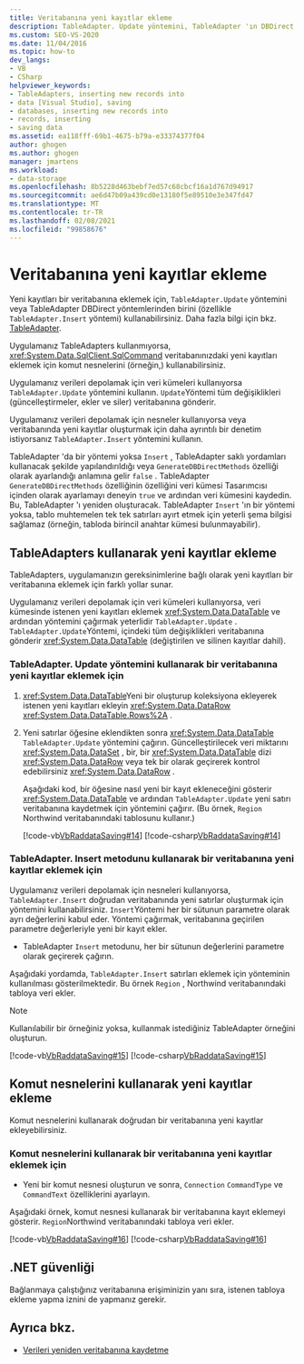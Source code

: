 ```yaml
---
title: Veritabanına yeni kayıtlar ekleme
description: TableAdapter. Update yöntemini, TableAdapter 'ın DBDirect yöntemlerinden birini veya komut nesnelerini kullanarak bir veritabanına yeni kayıtlar ekleyin.
ms.custom: SEO-VS-2020
ms.date: 11/04/2016
ms.topic: how-to
dev_langs:
- VB
- CSharp
helpviewer_keywords:
- TableAdapters, inserting new records into
- data [Visual Studio], saving
- databases, inserting new records into
- records, inserting
- saving data
ms.assetid: ea118fff-69b1-4675-b79a-e33374377f04
author: ghogen
ms.author: ghogen
manager: jmartens
ms.workload:
- data-storage
ms.openlocfilehash: 8b5228d463bebf7ed57c68cbcf16a1d767d94917
ms.sourcegitcommit: ae6d47b09a439cd0e13180f5e89510e3e347fd47
ms.translationtype: MT
ms.contentlocale: tr-TR
ms.lasthandoff: 02/08/2021
ms.locfileid: "99858676"
---
```

# <a name="insert-new-records-into-a-database"></a>Veritabanına yeni kayıtlar ekleme

Yeni kayıtları bir veritabanına eklemek için, `TableAdapter.Update` yöntemini veya TableAdapter DBDirect yöntemlerinden birini (özellikle `TableAdapter.Insert` yöntemi) kullanabilirsiniz. Daha fazla bilgi için bkz. [TableAdapter](../data-tools/create-and-configure-tableadapters.md).

Uygulamanız TableAdapters kullanmıyorsa,  <xref:System.Data.SqlClient.SqlCommand> veritabanınızdaki yeni kayıtları eklemek için komut nesnelerini (örneğin,) kullanabilirsiniz.

Uygulamanız verileri depolamak için veri kümeleri kullanıyorsa `TableAdapter.Update` yöntemini kullanın. `Update`Yöntemi tüm değişiklikleri (güncelleştirmeler, ekler ve siler) veritabanına gönderir.

Uygulamanız verileri depolamak için nesneler kullanıyorsa veya veritabanında yeni kayıtlar oluşturmak için daha ayrıntılı bir denetim istiyorsanız `TableAdapter.Insert` yöntemini kullanın.

TableAdapter 'da bir yöntemi yoksa `Insert` , TableAdapter saklı yordamları kullanacak şekilde yapılandırıldığı veya `GenerateDBDirectMethods` özelliği olarak ayarlandığı anlamına gelir `false` . TableAdapter `GenerateDBDirectMethods` özelliğinin özelliğini veri kümesi Tasarımcısı içinden olarak ayarlamayı deneyin `true` ve ardından veri kümesini kaydedin. Bu, TableAdapter 'ı yeniden oluşturacak. TableAdapter `Insert` 'ın bir yöntemi yoksa, tablo muhtemelen tek tek satırları ayırt etmek için yeterli şema bilgisi sağlamaz (örneğin, tabloda birincil anahtar kümesi bulunmayabilir).

## <a name="insert-new-records-by-using-tableadapters"></a>TableAdapters kullanarak yeni kayıtlar ekleme

TableAdapters, uygulamanızın gereksinimlerine bağlı olarak yeni kayıtları bir veritabanına eklemek için farklı yollar sunar.

Uygulamanız verileri depolamak için veri kümeleri kullanıyorsa, veri kümesinde istenen yeni kayıtları eklemek <xref:System.Data.DataTable> ve ardından yöntemini çağırmak yeterlidir `TableAdapter.Update` . `TableAdapter.Update`Yöntemi, içindeki tüm değişiklikleri veritabanına gönderir <xref:System.Data.DataTable> (değiştirilen ve silinen kayıtlar dahil).

### <a name="to-insert-new-records-into-a-database-by-using-the-tableadapterupdate-method"></a>TableAdapter. Update yöntemini kullanarak bir veritabanına yeni kayıtlar eklemek için

1. <xref:System.Data.DataTable>Yeni bir oluşturup koleksiyona ekleyerek istenen yeni kayıtları ekleyin <xref:System.Data.DataRow> <xref:System.Data.DataTable.Rows%2A> .

2. Yeni satırlar öğesine eklendikten sonra <xref:System.Data.DataTable> `TableAdapter.Update` yöntemini çağırın. Güncelleştirilecek veri miktarını <xref:System.Data.DataSet> , bir, bir <xref:System.Data.DataTable> dizi <xref:System.Data.DataRow> veya tek bir olarak geçirerek kontrol edebilirsiniz <xref:System.Data.DataRow> .

   Aşağıdaki kod, bir öğesine nasıl yeni bir kayıt ekleneceğini gösterir <xref:System.Data.DataTable> ve ardından `TableAdapter.Update` yeni satırı veritabanına kaydetmek için yöntemini çağırır. (Bu örnek, `Region` Northwind veritabanındaki tablosunu kullanır.)

   [!code-vb[VbRaddataSaving#14](../data-tools/codesnippet/VisualBasic/insert-new-records-into-a-database_1.vb)]
   [!code-csharp[VbRaddataSaving#14](../data-tools/codesnippet/CSharp/insert-new-records-into-a-database_1.cs)]

### <a name="to-insert-new-records-into-a-database-by-using-the-tableadapterinsert-method"></a>TableAdapter. Insert metodunu kullanarak bir veritabanına yeni kayıtlar eklemek için

Uygulamanız verileri depolamak için nesneleri kullanıyorsa, `TableAdapter.Insert` doğrudan veritabanında yeni satırlar oluşturmak için yöntemini kullanabilirsiniz. `Insert`Yöntemi her bir sütunun parametre olarak ayrı değerlerini kabul eder. Yöntemi çağırmak, veritabanına geçirilen parametre değerleriyle yeni bir kayıt ekler.

- TableAdapter `Insert` metodunu, her bir sütunun değerlerini parametre olarak geçirerek çağırın.

Aşağıdaki yordamda, `TableAdapter.Insert` satırları eklemek için yönteminin kullanılması gösterilmektedir. Bu örnek `Region` , Northwind veritabanındaki tabloya veri ekler.

> [!NOTE]
> Kullanılabilir bir örneğiniz yoksa, kullanmak istediğiniz TableAdapter örneğini oluşturun.

[!code-vb[VbRaddataSaving#15](../data-tools/codesnippet/VisualBasic/insert-new-records-into-a-database_2.vb)]
[!code-csharp[VbRaddataSaving#15](../data-tools/codesnippet/CSharp/insert-new-records-into-a-database_2.cs)]

## <a name="insert-new-records-by-using-command-objects"></a>Komut nesnelerini kullanarak yeni kayıtlar ekleme

Komut nesnelerini kullanarak doğrudan bir veritabanına yeni kayıtlar ekleyebilirsiniz.

### <a name="to-insert-new-records-into-a-database-by-using-command-objects"></a>Komut nesnelerini kullanarak bir veritabanına yeni kayıtlar eklemek için

- Yeni bir komut nesnesi oluşturun ve sonra, `Connection` `CommandType` ve `CommandText` özelliklerini ayarlayın.

Aşağıdaki örnek, komut nesnesi kullanarak bir veritabanına kayıt eklemeyi gösterir. `Region`Northwind veritabanındaki tabloya veri ekler.

[!code-vb[VbRaddataSaving#16](../data-tools/codesnippet/VisualBasic/insert-new-records-into-a-database_3.vb)]
[!code-csharp[VbRaddataSaving#16](../data-tools/codesnippet/CSharp/insert-new-records-into-a-database_3.cs)]

## <a name="net-security"></a>.NET güvenliği

Bağlanmaya çalıştığınız veritabanına erişiminizin yanı sıra, istenen tabloya ekleme yapma iznini de yapmanız gerekir.

## <a name="see-also"></a>Ayrıca bkz.

- [Verileri yeniden veritabanına kaydetme](../data-tools/save-data-back-to-the-database.md)
